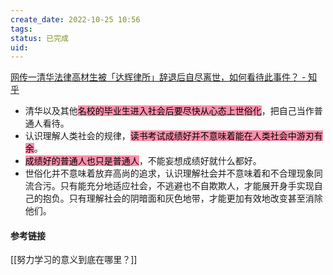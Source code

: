 ```yaml
---
create_date: 2022-10-25 10:56
tags:
status: 已完成 
uid: 
---
```

[网传一清华法律高材生被「达辉律所」辞退后自尽离世，如何看待此事件？ - 知乎](https://www.zhihu.com/question/551642455/answer/2659268557)

- 清华以及其他<mark style="background: #FF5582A6;">名校的毕业生进入社会后要尽快从心态上世俗化</mark>，把自己当作普通人看待。
- 认识理解人类社会的规律，<mark style="background: #FF5582A6;">读书考试成绩好并不意味着能在人类社会中游刃有余</mark>。
- <mark style="background: #FF5582A6;">成绩好的普通人也只是普通人</mark>，不能妄想成绩好就什么都好。
- 世俗化并不意味着放弃高尚的追求，认识理解社会并不意味着和不合理现象同流合污。只有能充分地适应社会，不逃避也不自欺欺人，才能展开身手实现自己的抱负。只有理解社会的阴暗面和灰色地带，才能更加有效地改变甚至消除他们。

#### 参考链接

[[努力学习的意义到底在哪里？]]


